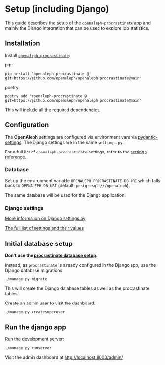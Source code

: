 # Setup (including Django)

This guide describes the setup of the `openaleph-procrastinate` app and mainly the [Django integration](https://procrastinate.readthedocs.io/en/stable/howto/django.html) that can be used to explore job statistics.

## Installation

Install [`openaleph-procrastinate`](https://github.com/openaleph/openaleph-procrastinate):

pip:

    pip install "openaleph-procrastinate @ git+https://github.com/openaleph/openaleph-procrastinate@main"

poetry:

    poetry add "openaleph-procrastinate @ git+https://github.com/openaleph/openaleph-procrastinate@main"

This will include all the required dependencies.

## Configuration

The **OpenAleph** settings are configured via environment vars via [pydantic-settings](https://docs.pydantic.dev/latest/concepts/pydantic_settings/). The Django settings are in the same `settings.py`.

For a full list of `openaleph-procrastinate` settings, refer to the [settings reference](./reference/settings.md).

### Database

Set up the environment variable `OPENALEPH_PROCRASTINATE_DB_URI` which falls back to `OPENALEPH_DB_URI` (default: `postgresql:///openaleph`).

The same database will be used for the Django application.

### Django settings

[More information on Django settings.oy](https://docs.djangoproject.com/en/5.2/topics/settings/)

[The full list of settings and their values](https://docs.djangoproject.com/en/5.2/ref/settings/)

## Initial database setup

**Don't use the [procrastinate database setup](https://procrastinate.readthedocs.io/en/stable/quickstart.html#prepare-the-database).**

Instead, as `procrastinate` is already configured in the Django app, use the Django database migrations:

    ./manage.py migrate

This will create the Django database tables as well as the procrastinate tables.

Create an admin user to visit the dashboard:

    ./manage.py createsuperuser


## Run the django app

Run the development server:

    ./manage.py runserver

Visit the admin dashboard at [http://localhost:8000/admin/](http://localhost:8000/admin/)
